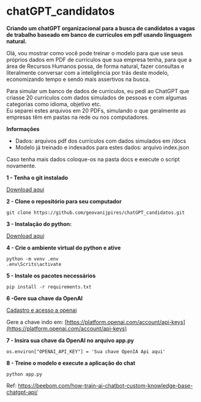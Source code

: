 # chatGPT_candidatos
**Criando um chatGPT organizacional para a busca de candidatos a vagas de trabalho baseado em banco de currículos em pdf usando linguagem natural.**

Olá, vou mostrar como você pode treinar o modelo para que use seus próprios dados em PDF de currículos que sua empresa tenha, para que a área de Recursos Humanos possa, de forma natural, fazer consultas e literalmente conversar com a inteligência por trás deste modelo, economizando tempo e sendo mais assertivos na busca.

Para simular um banco de dados de currículos, eu pedi ao ChatGPT que criasse 20 currículos com dados simulados de pessoas e com algumas categorias como idioma, objetivo etc. \
Eu separei estes arquivos em 20 PDFs, simulando o que geralmente as empresas têm em pastas na rede ou nos computadores.

**Informações**
* Dados: arquivos pdf dos currículos com dados simulados em /docs 
* Modelo já treinado e indexados para estes dados: arquivo index.json 

Caso tenha mais dados coloque-os na pasta docs e execute o script novamente.

**1 - Tenha o git instalado** 

[Download aqui](https://git-scm.com/downloads)

**2 - Clone o repositório para seu computador**

`git clone https://github.com/geovanijpires/chatGPT_candidatos.git`

**3 - Instalação do python:**

[Download aqui](https://www.python.org/downloads/)

**4 - Crie o ambiente virtual do python e ative**

`python -m venv .env` \
`.env\Scrits\activate`

**5 - Instale os pacotes necessários**

`pip install -r requirements.txt`

**6 -Gere sua chave da OpenAI** 

[Cadastro e acesso a openai](https://platform.openai.com/signup) 

Gere a chave indo em: [https://platform.openai.com/account/api-keys](https://platform.openai.com/account/api-keys)

**7 - Insira sua chave da OpenAI no arquivo app.py**

`os.environ["OPENAI_API_KEY"] = 'Sua chave OpenIA Api aqui'`

**8 - Treine o modelo e execute a aplicação do chat**

`python app.py`


Ref: https://beebom.com/how-train-ai-chatbot-custom-knowledge-base-chatgpt-api/
